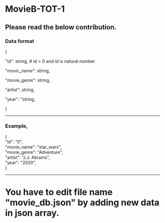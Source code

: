 # MovieB-TOT-1
## Please read the below contribution.

### Data format
{


"id": string, # id > 0 and id is natural number


"movic_name": string,


"movie_genre": string,


"artist": string,


"year": "string,


}

<hr>


### Example,
{ <br>
"id": "0", <br>
"movie_name": "star_wars", <br>
"movie_genre": "Adventure", <br>
"artist": "J.J. Abrams", <br>
"year": "2020", <br>
} <br>


<hr>


# You have to edit file name "movie_db.json" by adding new data in json array.

